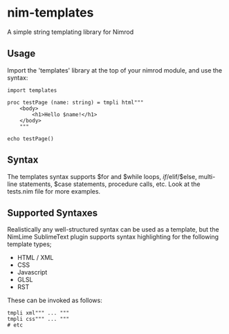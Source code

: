 nim-templates
=============

A simple string templating library for Nimrod

Usage
-----
Import the 'templates' library at the top of your nimrod module, and use the syntax:

```nimrod
import templates

proc testPage (name: string) = tmpli html"""
    <body>
        <h1>Hello $name!</h1>
    </body>
    """

echo testPage()
```

Syntax
------
The templates syntax supports $for and $while loops, $if/$elif/$else, multi-line statements, $case statements, procedure calls, etc. Look at the tests.nim file for more examples.


Supported Syntaxes
------------------
Realistically any well-structured syntax can be used as a template, but the NimLime SublimeText plugin supports syntax highlighting for the following template types;

- HTML / XML
- CSS
- Javascript
- GLSL
- RST

These can be invoked as follows:

```nimrod
tmpli xml""" ... """
tmpli css""" ... """
# etc
```
